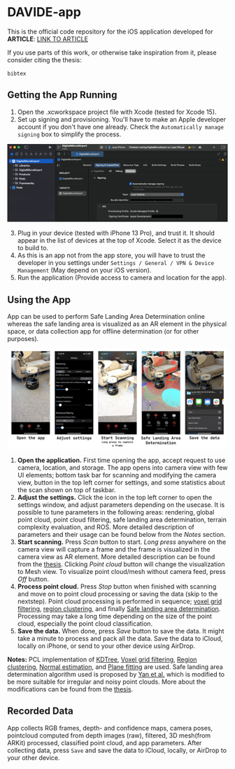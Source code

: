 # DAVIDE-app

This is the official code repository for the iOS application developed for **ARTICLE**: [LINK TO ARTICLE](https://google.com)

If you use parts of this work, or otherwise take inspiration from it, please consider citing the thesis:
```
bibtex
```

## Getting the App Running

1. Open the .xcworkspace project file with Xcode (tested for Xcode 15).
2. Set up signing and provisioning. You'll have to make an Apple developer account if you don't have one already. Check the `Automatically manage signing` box to simplify the process.

![xcode signing](Documentation/xcode.png)


3. Plug in your device (tested with iPhone 13 Pro), and trust it. It should appear in the list of devices at the top of Xcode. Select it as the device to build to.
4. As this is an app not from the app store, you will have to trust the developer in you settings under `Settings / General / VPN & Device Management` (May depend on your iOS version).
6. Run the application (Provide access to camera and location for the app).

## Using the App
App can be used to perform Safe Landing Area Determination online whereas the safe landing area is visualized as an AR element in the physical space, or data collection app for offline determination (or for other purposes).

![app](Documentation/system2.png)

1. **Open the application.** First time opening the app, accept request to use camera, location, and storage. The app opens into camera view with few UI elements; bottom task bar for scanning and modifying the camera view, button in the top left corner for settings, and some statistics about the scan shown on top of taskbar. 
2. **Adjust the settings.** Click the icon in the top left corner to open the settings window, and adjust parameters depending on the usecase. It is possible to tune parameters in the following areas: rendering, global point cloud, point cloud filtering, safe landing area determination, terrain complexity evaluation, and ROS. More detailed description of parameters and their usage can be found below from the *Notes* section.
3. **Start scanning.** Press *Scan* button to start. *Long press* anywhere on the camera view will capture a frame and the frame is visualized in the camera view as AR element. More detailed description can be found from the [thesis](https://trepo.tuni.fi/handle/10024/148220). Clicking *Point cloud* button will change the visualization to Mesh view. To visualize point cloud/mesh without camera feed, press *Off* button.
4. **Process point cloud.** Press *Stop* button when finished with scanning and move on to point cloud processing or saving the data (skip to the nextstep). Point cloud processing is performed in sequence; [voxel grid filtering](https://pointclouds.org/documentation/tutorials/voxel_grid.html), [region clustering](https://pcl.readthedocs.io/projects/tutorials/en/latest/region_growing_segmentation.html), and finally [Safe landing area determination](https://ieeexplore.ieee.org/document/9189499). Processing may take a long time depending on the size of the point cloud, especially the point cloud classification. 
6. **Save the data.** When done, press *Save* button to save the data. It might take a minute to process and pack all the data. Save the data to iCloud, locally on iPhone, or send to your other device using AirDrop.

**Notes:** PCL implementation of [KDTree](https://pointclouds.org/documentation/tutorials/kdtree_search.html), [Voxel grid filtering](https://pointclouds.org/documentation/tutorials/voxel_grid.html), [Region clustering](https://pcl.readthedocs.io/projects/tutorials/en/latest/region_growing_segmentation.html), [Normal estimation](https://pointclouds.org/documentation/tutorials/normal_estimation.html), and [Plane fitting](https://pointclouds.org/documentation/tutorials/planar_segmentation.html) are used. Safe landing area determination algorithm used is proposed by [Yan et al.](https://ieeexplore.ieee.org/document/9189499) which is modified to be more suitable for irregular and noisy point clouds. More about the modifications can be found from the [thesis](https://trepo.tuni.fi/handle/10024/148220).

## Recorded Data
 App collects RGB frames, depth- and confidence maps, camera poses, pointcloud computed from depth images (raw), filtered, 3D mesh(from ARKit) processed, classified point cloud, and app parameters. After collecting data, press `Save` and save the data to iCloud, locally, or AirDrop to your other device.


